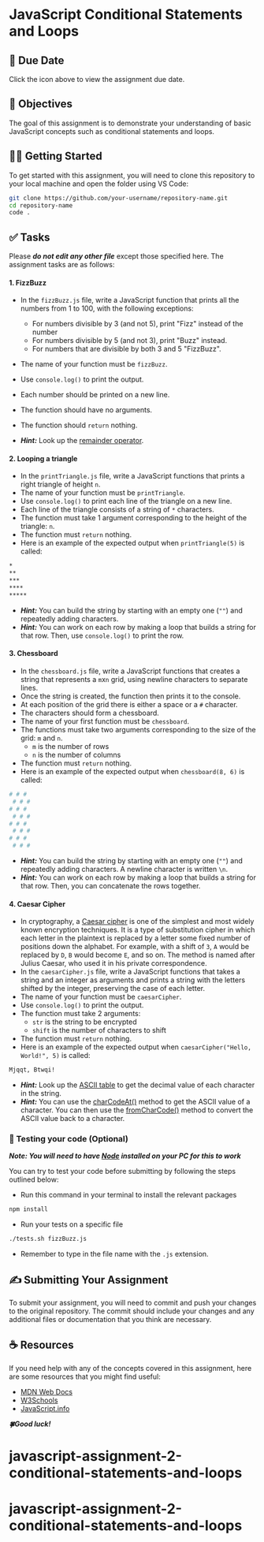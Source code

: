 # JavaScript Conditional Statements and Loops

## 📅 Due Date

Click the icon above to view the assignment due date.

## 🎯 Objectives

The goal of this assignment is to demonstrate your understanding of basic JavaScript concepts such as conditional statements and loops.

## 👩‍💻 Getting Started

To get started with this assignment, you will need to clone this repository to your local machine and open the folder using VS Code:

```bash
git clone https://github.com/your-username/repository-name.git
cd repository-name
code .
```

## ✅ Tasks

Please **_do not edit any other file_** except those specified here.
The assignment tasks are as follows:

#### **1. FizzBuzz**

-   In the `fizzBuzz.js` file, write a JavaScript function that prints all the numbers from 1 to 100, with the following exceptions:

    -   For numbers divisible by 3 (and not 5), print "Fizz" instead of the number
    -   For numbers divisible by 5 (and not 3), print "Buzz" instead.
    -   For numbers that are divisible by both 3 and 5 "FizzBuzz".

-   The name of your function must be `fizzBuzz`.
-   Use `console.log()` to print the output.
-   Each number should be printed on a new line.
-   The function should have no arguments.
-   The function should `return` nothing.
-   **_Hint:_** Look up the [remainder operator](https://developer.mozilla.org/en-US/docs/Web/JavaScript/Reference/Operators/Remainder).

#### **2. Looping a triangle**

-   In the `printTriangle.js` file, write a JavaScript functions that prints a right triangle of height `n`.
-   The name of your function must be `printTriangle`.
-   Use `console.log()` to print each line of the triangle on a new line.
-   Each line of the triangle consists of a string of `*` characters.
-   The function must take 1 argument corresponding to the height of the triangle: `n`.
-   The function must `return` nothing.
-   Here is an example of the expected output when `printTriangle(5)` is called:

```bash
*
**
***
****
*****
```

-   **_Hint:_** You can build the string by starting with an empty one (`""`) and repeatedly adding characters.
-   **_Hint:_** You can work on each row by making a loop that builds a string for that row. Then, use `console.log()` to print the row.

#### **3. Chessboard**

-   In the `chessboard.js` file, write a JavaScript functions that creates a string that represents a `m`x`n` grid, using newline characters to separate lines.
-   Once the string is created, the function then prints it to the console.
-   At each position of the grid there is either a space or a `#` character.
-   The characters should form a chessboard.
-   The name of your first function must be `chessboard`.
-   The functions must take two arguments corresponding to the size of the grid: `m` and `n`.
    -   `m` is the number of rows
    -   `n` is the number of columns
-   The function must `return` nothing.
-   Here is an example of the expected output when `chessboard(8, 6)` is called:

```bash
# # #
 # # #
# # #
 # # #
# # #
 # # #
# # #
 # # #
```

-   **_Hint:_** You can build the string by starting with an empty one (`""`) and repeatedly adding characters. A newline character is written `\n`.
-   **_Hint:_** You can work on each row by making a loop that builds a string for that row. Then, you can concatenate the rows together.

#### **4. Caesar Cipher**

-   In cryptography, a [Caesar cipher](https://en.wikipedia.org/wiki/Caesar_cipher) is one of the simplest and most widely known encryption techniques. It is a type of substitution cipher in which each letter in the plaintext is replaced by a letter some fixed number of positions down the alphabet. For example, with a shift of `3`, `A` would be replaced by `D`, `B` would become `E`, and so on. The method is named after Julius Caesar, who used it in his private correspondence.
-   In the `caesarCipher.js` file, write a JavaScript functions that takes a string and an integer as arguments and prints a string with the letters shifted by the integer, preserving the case of each letter.
-   The name of your function must be `caesarCipher`.
-   Use `console.log()` to print the output.
-   The function must take 2 arguments:
    -   `str` is the string to be encrypted
    -   `shift` is the number of characters to shift
-   The function must `return` nothing.
-   Here is an example of the expected output when `caesarCipher("Hello, World!", 5)` is called:

```bash
Mjqqt, Btwqi!
```

-   **_Hint:_** Look up the [ASCII table](https://en.wikipedia.org/wiki/ASCII#Printable_characters) to get the decimal value of each character in the string.
-   **_Hint:_** You can use the [charCodeAt()](https://developer.mozilla.org/en-US/docs/Web/JavaScript/Reference/Global_Objects/String/charCodeAt) method to get the ASCII value of a character. You can then use the [fromCharCode()](https://developer.mozilla.org/en-US/docs/Web/JavaScript/Reference/Global_Objects/String/fromCharCode) method to convert the ASCII value back to a character.

### 🧪 Testing your code (Optional)

**_Note: You will need to have [Node](https://nodejs.org/en/download) installed on your PC for this to work_**

You can try to test your code before submitting by following the steps outlined below:

-   Run this command in your terminal to install the relevant packages

```bash
npm install
```

-   Run your tests on a specific file

```bash
./tests.sh fizzBuzz.js
```

-   Remember to type in the file name with the `.js` extension.

## ✍ Submitting Your Assignment

To submit your assignment, you will need to commit and push your changes to the original repository. The commit should include your changes and any additional files or documentation that you think are necessary.

## ☕ Resources

If you need help with any of the concepts covered in this assignment, here are some resources that you might find useful:

-   [MDN Web Docs](https://developer.mozilla.org/en-US/docs/Web/JavaScript)
-   [W3Schools](https://www.w3schools.com/js/)
-   [JavaScript.info](https://javascript.info/)

**_🍀Good luck!_**
# javascript-assignment-2-conditional-statements-and-loops
# javascript-assignment-2-conditional-statements-and-loops
